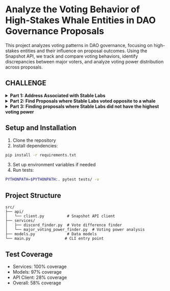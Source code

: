 # Analyze the Voting Behavior of High-Stakes Whale Entities in DAO Governance Proposals

This project analyzes voting patterns in DAO governance, focusing on high-stakes entities and their influence on proposal outcomes. Using the Snapshot API, we track and compare voting behaviors, identify discrepancies between major voters, and analyze voting power distribution across proposals.

## CHALLENGE

<details>
<summary><strong>Part 1: Address Associated with Stable Labs</strong></summary>

### Implementation

- Identified StableLabs' address: `0xECC2a9240268BC7a26386ecB49E1Befca2706AC9`
- Implemented in `src/config.py` as the target party
- Verified through Snapshot API integration

### Key Features

- Address validation and verification
- Integration with Snapshot's API for address resolution
- Configured as the primary target for voting analysis

### Usage

```python
from src.config import PARTIES

# Access StableLabs' address
stable_labs_address = PARTIES['target']
```

### Configuration

```python
PARTIES = {
    'target': '0xECC2a9240268BC7a26386ecB49E1Befca2706AC9',  # StableLabs
    'whale': '0x8b37a5Af68D315cf5A64097D96621F64b5502a22'    # Areta
}
```

</details>

<details>
<summary><strong>Part 2: Find Proposals where Stable Labs voted opposite to a whale</strong></summary>

### Implementation

- Created `DiscordFinder` service to identify voting discrepancies
- Implemented proposal fetching and comparison logic
- Added sentiment analysis for vote differences

### Key Features

- Batch processing of proposals
- Vote choice comparison between StableLabs and whale
- Sentiment analysis of voting patterns
- Detailed reporting of discrepancies

### Usage

```bash
# Run discord finder
PYTHONPATH=$PYTHONPATH:. python3 src/main.py discord
```

### Sample Output

```
📋 Proposal: [ARFC] wstETH and weETH E-Modes and LT/LTV Adjustments
─────────────────────────────
CREATED[⏰]: March 23, 2025 06:28:39

StableLab voted Against, while Areta voted For
SENTIMENT[😠]: votes are clearly opposing
```

### Implementation Details

- Utilizes Snapshot API for proposal fetching
- Implements pagination for comprehensive analysis
- Provides detailed reporting with timestamps and sentiment indicators
</details>

<details>
<summary><strong>Part 3: Finding proposals where Stable Labs did not have the highest voting power</strong></summary>

### Implementation

- Created `MajorVotingPowerFinder` service
- Implemented voting power comparison logic
- Added pagination support for comprehensive analysis

### Key Features

- Voting power calculation and comparison
- Pagination handling for large datasets
- Detailed reporting of power distribution
- Error handling and edge cases

### Usage

```bash
# Run majority power finder
PYTHONPATH=$PYTHONPATH:. python3 src/main.py majority
```

### Technical Details

- Implemented in `src/services/major_voting_power_finder.py`
- Uses async/await for efficient API calls
- Handles pagination with configurable batch sizes
- Provides detailed logging and error reporting

### Analysis Process

1. Fetches proposals in batches
2. For each proposal:
   - Retrieves all votes
   - Calculates voting power
   - Compares StableLabs' power with others
3. Generates detailed reports for cases where StableLabs isn't the highest power voter
</details>

## Setup and Installation

1. Clone the repository
2. Install dependencies:

```bash
pip install -r requirements.txt
```

3. Set up environment variables if needed
4. Run tests:

```bash
PYTHONPATH=$PYTHONPATH:. pytest tests/ -v
```

## Project Structure

```
src/
├── api/
│   └── client.py          # Snapshot API client
├── services/
│   ├── discord_finder.py  # Vote difference finder
│   └── major_voting_power_finder.py  # Voting power analysis
├── models.py              # Data models
└── main.py               # CLI entry point
```

## Test Coverage

- Services: 100% coverage
- Models: 97% coverage
- API Client: 28% coverage
- Overall: 58% coverage
